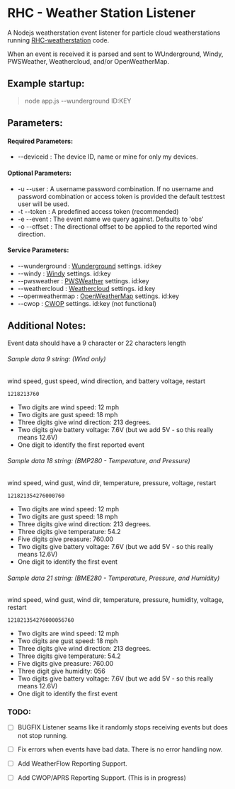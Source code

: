 # RHC - Weather Station Listener
A Nodejs weatherstation event listener for particle cloud weatherstations running [RHC-weatherstation](https://github.com/GravityDeficient/RHC-weatherstation) code.

When an event is received it is parsed and sent to WUnderground, Windy, PWSWeather, Weathercloud, and/or OpenWeatherMap.

## Example startup:
>node app.js --wunderground ID:KEY

## Parameters:
#### Required Parameters:
* --deviceid     :   The device ID, name or mine for only my devices.

#### Optional Parameters:
* -u --user :   A username:password combination. If no username and password combination or access token is provided the default test:test user will be used.
* -t --token : A predefined access token (recommended)
* -e --event : The event name we query against. Defaults to 'obs' 
* -o --offset : The directional offset to be applied to the reported wind direction.

#### Service Parameters:
* --wunderground : [Wunderground](https://www.wunderground.com/member/devices) settings. id:key
* --windy : [Windy](https://stations.windy.com/stations) settings. id:key
* --pwsweather : [PWSWeather](https://www.pwsweather.com/stationlist.php) settings. id:key
* --weathercloud : [Weathercloud](https://app.weathercloud.net/devices) settings. id:key
* --openweathermap : [OpenWeatherMap](https://home.openweathermap.org/api_keys) settings. id:key
* --cwop : [CWOP](http://www.wxqa.com/) settings. id:key (not functional)

## Additional Notes:
Event data should have a 9 character or 22 characters length

###### Sample data 9 string: (Wind only)
wind speed, gust speed, wind direction, and battery voltage, restart

    1218213760

* Two digits are wind speed: 12 mph
* Two digits are gust speed: 18 mph
* Three digits give wind direction: 213 degrees.
* Two digits give battery voltage: 7.6V (but we add 5V - so this really means 12.6V)
* One digit to identify the first reported event

###### Sample data 18 string: (BMP280 - Temperature, and Pressure)
wind speed, wind gust, wind dir, temperature, pressure, voltage, restart
    
    121821354276000760
    
* Two digits are wind speed: 12 mph
* Two digits are gust speed: 18 mph
* Three digits give wind direction: 213 degrees.
* Three digits give temperature: 54.2
* Five digits give preasure: 760.00
* Two digits give battery voltage: 7.6V (but we add 5V - so this really means 12.6V)
* One digit to identify the first event

###### Sample data 21 string: (BME280 - Temperature, Pressure, and Humidity)
wind speed, wind gust, wind dir, temperature, pressure, humidity, voltage, restart
    
    121821354276000056760
    
* Two digits are wind speed: 12 mph
* Two digits are gust speed: 18 mph
* Three digits give wind direction: 213 degrees.
* Three digits give temperature: 54.2
* Five digits give preasure: 760.00
* Three digit give humidity: 056
* Two digits give battery voltage: 7.6V (but we add 5V - so this really means 12.6V)
* One digit to identify the first event

### TODO:
* [ ] BUGFIX Listener seams like it randomly stops receiving events but does not stop running.
* [ ] Fix errors when events have bad data. There is no error handling now.
* [ ] Add WeatherFlow Reporting Support.
* [ ] Add CWOP/APRS Reporting Support. (This is in progress)

